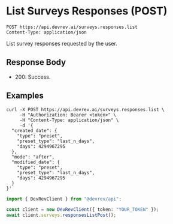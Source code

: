 # List Surveys Responses (POST)

```http
POST https://api.devrev.ai/surveys.responses.list
Content-Type: application/json
```

List survey responses requested by the user.



## Response Body

- 200: Success.

## Examples

```shell
curl -X POST https://api.devrev.ai/surveys.responses.list \
     -H "Authorization: Bearer <token>" \
     -H "Content-Type: application/json" \
     -d '{
  "created_date": {
    "type": "preset",
    "preset_type": "last_n_days",
    "days": 4294967295
  },
  "mode": "after",
  "modified_date": {
    "type": "preset",
    "preset_type": "last_n_days",
    "days": 4294967295
  }
}'
```

```typescript
import { DevRevClient } from "@devrev/api";

const client = new DevRevClient({ token: "YOUR_TOKEN" });
await client.surveys.responsesListPost();

```
